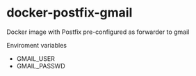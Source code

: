 # docker-postfix-gmail
Docker image with Postfix pre-configured as forwarder to gmail

Enviroment variables

* GMAIL_USER
* GMAIL_PASSWD
